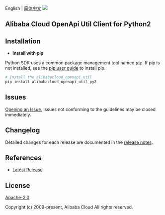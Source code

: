English | [简体中文](README-CN.md)
![](https://aliyunsdk-pages.alicdn.com/icons/AlibabaCloud.svg)

## Alibaba Cloud OpenApi Util Client for Python2

## Installation
- **Install with pip**

Python SDK uses a common package management tool named `pip`. If pip is not installed, see the [pip user guide](https://pip.pypa.io/en/stable/installing/ "pip User Guide") to install pip.

```bash
# Install the alibabacloud_openapi_util
pip install alibabacloud_openapi_util_py2
```

## Issues
[Opening an Issue](https://github.com/aliyun/darabonba-openapi-util/issues/new), Issues not conforming to the guidelines may be closed immediately.

## Changelog
Detailed changes for each release are documented in the [release notes](./ChangeLog.md).

## References
* [Latest Release](https://github.com/aliyun/darabonba-openapi-util)

## License
[Apache-2.0](http://www.apache.org/licenses/LICENSE-2.0)

Copyright (c) 2009-present, Alibaba Cloud All rights reserved.